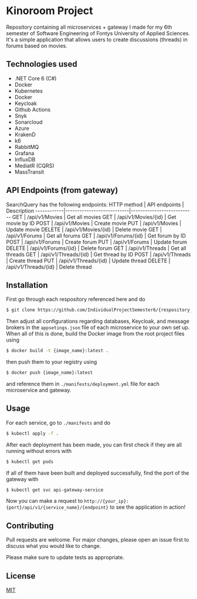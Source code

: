 # Kinoroom Project
Repository containing all microservices + gateway I made for my 6th semester of Software Engineering of Fontys University of Applied Sciences. It's a simple application that allows users to create discussions (threads) in forums based on movies.

## Technologies used
- .NET Core 6 (C#)
- Docker
- Kubernetes
- Docker
- Keycloak
- Github Actions
- Snyk
- Sonarcloud
- Azure
- KrakenD
- k6
- RabbitMQ
- Grafana
- InfluxDB
- MediatR (CQRS)
- MassTransit

## API Endpoints (from gateway)
SearchQuery has the following endpoints:
HTTP method | API endpoints             | Description
------------|---------------------------|---------------------------
 GET        | /api/v1/Movies            | Get all movies
 GET        | /api/v1/Movies/{id}       | Get movie by ID
 POST       | /api/v1/Movies            | Create movie
 PUT        | /api/v1/Movies            | Update movie
 DELETE     | /api/v1/Movies/{id}       | Delete movie
 GET        | /api/v1/Forums            | Get all forums
 GET        | /api/v1/Forums/{id}       | Get forum by ID
 POST       | /api/v1/Forums            | Create forum
 PUT        | /api/v1/Forums            | Update forum
 DELETE     | /api/v1/Forums/{id}       | Delete forum
 GET        | /api/v1/Threads           | Get all threads
 GET        | /api/v1/Threads/{id}      | Get thread by ID
 POST       | /api/v1/Threads           | Create thread
 PUT        | /api/v1/Threads/{id}      | Update thread
 DELETE     | /api/v1/Threads/{id}      | Delete thread

 ## Installation
First go through each respository referenced here and do
```bash
$ git clone https://github.com/IndividualProjectSemester6/{respository_name}:git
```
Then adjust all configurations regarding databases, Keycloak, and message brokers in the `appsetings.json` file of each microservice to your own set up. When all of this is done, build the Docker image from the root project files using
```bash
$ docker build -t {image_name}:latest .
```
then push them to your registry using
```bash
$ docker push {image_name}:latest
```
and reference them in `./manifests/deployment.yml` file for each microservice and gateway.

## Usage
For each service, go to `./manifests` and do
```bash
$ kubectl apply -f .
```
After each deployment has been made, you can first check if they are all running without errors with
```bash
$ kubectl get pods
```
If all of them have been built and deployed successfully, find the port of the gateway with
```bash
$ kubectl get svc api-gateway-service
```
Now you can make a request to `http://{your_ip}:{port}/api/v1/{service_name}/{endpoint}` to see the application in action!

## Contributing
Pull requests are welcome. For major changes, please open an issue first
to discuss what you would like to change.

Please make sure to update tests as appropriate.

## License
[MIT](https://choosealicense.com/licenses/mit/)
